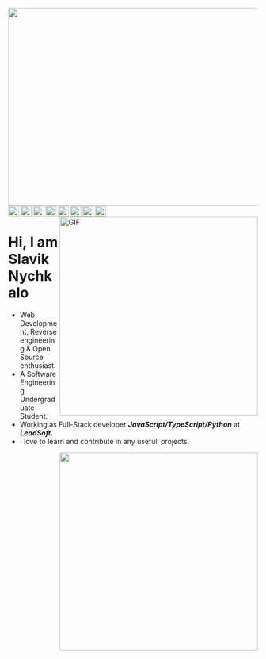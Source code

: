 <div align="center">
	<br>
	<a href="https://github.com/gebeto/gebeto/blame/master/test.svg">
		<img src="https://github.com/gebeto/gebeto/blame/master/test.svg" width="800" height="400">
	</a>
	<br>
</div>

<a href="https://www.linkedin.com/in/gebeto" target="_blank">
	<img src="https://cdn.jsdelivr.net/npm/simple-icons@3.1.0/icons/linkedin.svg" width="22" align="left" />
</a>
<a href="https://www.github.com/gebeto" target="_blank">
	<img src="https://cdn.jsdelivr.net/npm/simple-icons@3.1.0/icons/github.svg" width="22" align="left" />
</a>
<a href="https://codepen.io/gebeto" target="_blank">
	<img src="https://cdn.jsdelivr.net/npm/simple-icons@3.1.0/icons/codepen.svg" width="22" align="left" />
</a>
<a href="https://stackoverflow.com/users/9411955/gebeto" target="_blank">
	<img src="https://cdn.jsdelivr.net/npm/simple-icons@3.1.0/icons/stackoverflow.svg" width="22" align="left" />
</a>
<a href="https://www.hackerrank.com/gebeto" target="_blank">
	<img src="https://cdn.jsdelivr.net/npm/simple-icons@3.1.0/icons/hackerrank.svg" width="22" align="left" />
</a>
<a href="https://www.codewars.com/users/gebeto" target="_blank">
	<img src="https://cdn.jsdelivr.net/npm/simple-icons@3.1.0/icons/codewars.svg" width="22" align="left" />
</a>
<a href="https://t.me/gebeto" target="_blank">
	<img src="https://cdn.jsdelivr.net/npm/simple-icons@3.1.0/icons/telegram.svg" width="22" align="left" />
</a>
<a href="https://www.twitter.com/slavik_nychkalo" target="_blank">
	<img src="https://cdn.jsdelivr.net/npm/simple-icons@3.1.0/icons/twitter.svg" width="22" align="left" />
</a>
<br />
<!--img align="right" alt="GIF" src="https://media.giphy.com/media/LmNwrBhejkK9EFP504/giphy.gif" width="400" /-->
<img align="right" alt="GIF" src="https://media.giphy.com/media/nGMnDqebzDcfm/giphy.gif" width="400" />

# Hi, I am Slavik Nychkalo
- Web Development, Reverse engineering & Open Source enthusiast.
- A Software Engineering Undergraduate Student. 
- Working as Full-Stack developer ***JavaScript/TypeScript/Python*** at ***LeadSoft***.
- I love to learn and contribute in any usefull projects.


<img align='right' src="https://github-readme-stats.vercel.app/api?username=gebeto&show_icons=true" width="400">

